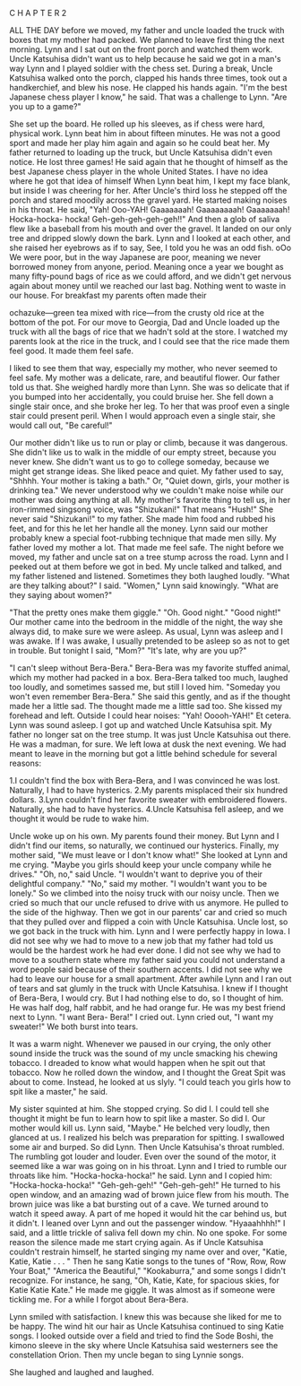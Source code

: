 C H A P T E R	2


ALL THE DAY before we moved, my father and uncle loaded the truck with boxes that my mother had packed. We planned to leave first thing the next morning. Lynn and I sat out on the front porch and watched them work. Uncle Katsuhisa didn't want us to help because he said we got in a man's way
Lynn and I played soldier with the chess set. During a break, Uncle Katsuhisa walked onto the porch, clapped his hands three times, took out a handkerchief, and blew his nose. He clapped his hands again. "I'm the best Japanese chess player I know," he said. That was a challenge to Lynn. "Are you up to a game?"

She set up the board. He rolled up his sleeves, as if chess were hard, physical work. Lynn beat him in about fifteen minutes. He was not a good sport and made her play him again and again so he could beat her. My father returned to loading up the truck, but Uncle Katsuhisa didn't even notice. He lost three games! He said again that he thought of himself as the best Japanese chess player in the whole United States. I have no idea where he got that idea of himself When Lynn beat him, I kept my face blank, but inside I was cheering for her.
After Uncle's third loss he stepped off the porch and stared moodily across the gravel yard. He started making noises in his throat. He said, "Yah! Ooo-YAH! Gaaaaaaah! Gaaaaaaaah! Gaaaaaaah! Hocka-hocka- hocka! Geh-geh-geh-geh-geh!!" And then a glob of saliva flew like a baseball from his mouth and over the gravel. It landed on our only tree and dripped slowly down the bark. Lynn and I looked at each other, and she raised her eyebrows as if to say, See, I told you he was an odd fish.
oOo
We were poor, but in the way Japanese are poor, meaning we never borrowed money from anyone, period. Meaning once a year we bought as many fifty-pound bags of rice as we could afford, and we didn't get nervous again about money until we reached our last bag. Nothing went to waste in our house. For breakfast my parents often made their

ochazuke—green tea mixed with rice—from the crusty old rice at the bottom of the pot. For our move to Georgia, Dad and Uncle loaded up the truck with all the bags of rice that we hadn't sold at the store. I watched my parents look at the rice in the truck, and I could see that the rice made them feel good. It made them feel safe.

I liked to see them that way, especially my mother, who never seemed to feel safe. My mother was a delicate, rare, and beautiful flower. Our father told us that. She weighed hardly more than Lynn. She was so delicate that if you bumped into her accidentally, you could bruise her. She fell down a single stair once, and she broke her leg. To her that was proof even a single stair could present peril. When I would approach even a single stair, she would call out, "Be careful!"

Our mother didn't like us to run or play or climb, because it was dangerous. She didn't like us to walk in the middle of our empty street, because you never knew. She didn't want us to go to college someday, because we might get strange ideas. She liked peace and quiet. My father used to say, "Shhhh. Your mother is taking a bath." Or, "Quiet down, girls, your mother is drinking tea." We never understood why we couldn't make noise while our mother was doing anything at all. My mother's favorite thing to tell us, in her iron-rimmed singsong voice, was "Shizukani!" That means "Hush!"
She never said "Shizukani!" to my father. She made him food and rubbed his feet, and for this he let her handle all the money. Lynn said our mother probably knew a special foot-rubbing technique that made men silly. My father loved my mother a lot. That made me feel safe.
The night before we moved, my father and uncle sat on a tree stump across the road. Lynn and I peeked out at them before we got in bed. My uncle talked and talked, and my father listened and listened. Sometimes they both laughed loudly.
"What are they talking about?" I said. "Women," Lynn said knowingly. "What are they saying about women?"

"That the pretty ones make them giggle." "Oh. Good night."
"Good night!"
Our mother came into the bedroom in the middle of the night, the way she always did, to make sure we were asleep. As usual, Lynn was asleep and I was awake. If I was awake, I usually pretended to be asleep so as not to get in trouble. But tonight I said, "Mom?"
"It's late, why are you up?"

"I can't sleep without Bera-Bera." Bera-Bera was my favorite stuffed animal, which my mother had packed in a box. Bera-Bera talked too much, laughed too loudly, and sometimes sassed me, but still I loved him.
"Someday you won't even remember Bera-Bera." She said this gently, and as if the thought made her a little sad. The thought made me a little sad too. She kissed my forehead and left. Outside I could hear noises: "Yah! Ooooh-YAH!" Et cetera. Lynn was sound asleep. I got up and watched Uncle Katsuhisa spit. My father no longer sat on the tree stump. It was just Uncle Katsuhisa out there. He was a madman, for sure.
We left Iowa at dusk the next evening. We had meant to leave in the morning but got a little behind schedule for several reasons:


1.I couldn't find the box with Bera-Bera, and I was convinced he was lost. Naturally, I had to have hysterics.
2.My parents misplaced their six hundred dollars.
3.Lynn couldn't find her favorite sweater with embroidered flowers. Naturally, she had to have hysterics.
4.Uncle Katsuhisa fell asleep, and we thought it would be rude to wake him.


Uncle woke up on his own. My parents found their money. But Lynn and I didn't find our items, so naturally, we continued our hysterics. Finally, my mother said, "We must leave or I don't know what!" She looked at Lynn and me crying. "Maybe you girls should keep your uncle company while he drives."
"Oh, no," said Uncle. "I wouldn't want to deprive you of their delightful company."
"No," said my mother. "I wouldn't want you to be lonely."
So we climbed into the noisy truck with our noisy uncle. Then we cried so much that our uncle refused to drive with us anymore. He pulled to the side of the highway. Then we got in our parents' car and cried so much that they pulled over and flipped a coin with Uncle Katsuhisa. Uncle lost, so we got back in the truck with him.
Lynn and I were perfectly happy in Iowa. I did not see why we had to move to a new job that my father had told us would be the hardest work he had ever done. I did not see why we had to move to a southern state where my father said you could not understand a word people said because of their southern accents. I did not see why we had to leave our house for a small apartment.
After awhile Lynn and I ran out of tears and sat glumly in the truck with Uncle Katsuhisa. I knew if I thought of Bera-Bera, I would cry. But I had nothing else to do, so I thought of him. He was half dog, half rabbit, and he had orange fur. He was my best friend next to Lynn. "I want Bera- Bera!" I cried out.
Lynn cried out, "I want my sweater!" We both burst into tears.

It was a warm night. Whenever we paused in our crying, the only other sound inside the truck was the sound of my uncle smacking his chewing tobacco. I dreaded to know what would happen when he spit out that tobacco. Now he rolled down the window, and I thought the Great Spit was about to come. Instead, he looked at us slyly.
"I could teach you girls how to spit like a master," he said.

My sister squinted at him. She stopped crying. So did I. I could tell she thought it might be fun to learn how to spit like a master. So did I. Our mother would kill us. Lynn said, "Maybe."
He belched very loudly, then glanced at us. I realized his belch was preparation for spitting. I swallowed some air and burped. So did Lynn. Then Uncle Katsuhisa's throat rumbled. The rumbling got louder and louder. Even over the sound of the motor, it seemed like a war was going on in his throat. Lynn and I tried to rumble our throats like him.
"Hocka-hocka-hocka!" he said.
Lynn and I copied him: "Hocka-hocka-hocka!" "Geh-geh-geh!"
"Geh-geh-geh!"
He turned to his open window, and an amazing wad of brown juice flew from his mouth. The brown juice was like a bat bursting out of a cave. We turned around to watch it speed away. A part of me hoped it would hit the car behind us, but it didn't. I leaned over Lynn and out the passenger window. "Hyaaahhhh!" I said, and a little trickle of saliva fell down my chin.
No one spoke. For some reason the silence made me start crying again. As if Uncle Katsuhisa couldn't restrain himself, he started singing my name over and over, "Katie, Katie, Katie . . . " Then he sang Katie songs to the tunes of "Row, Row, Row Your Boat," "America the Beautiful," "Kookaburra," and some songs I didn't recognize. For instance, he sang, "Oh, Katie, Kate, for spacious skies, for Katie Katie Kate." He made me giggle. It was almost as if someone were tickling me. For a while I forgot about Bera-Bera.

Lynn smiled with satisfaction. I knew this was because she liked for me to be happy. The wind hit our hair as Uncle Katsuhisa continued to sing Katie songs. I looked outside over a field and tried to find the Sode Boshi, the kimono sleeve in the sky where Uncle Katsuhisa said westerners see the constellation Orion. Then my uncle began to sing Lynnie songs.

She laughed and laughed and laughed.
